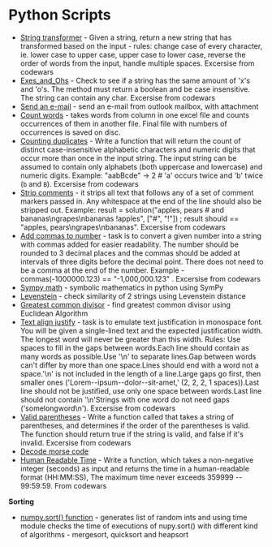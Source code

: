 # Python Scripts


- [String transformer](https://github.com/szyymek/Python-codewars/blob/master/String_transformer.py) - Given a string, return a new string that has transformed based on the input - rules: change case of every character, ie. lower case to upper case, upper case to lower case, reverse the order of words from the input, handle multiple spaces. Excersise from codewars
- [Exes_and_Ohs](https://github.com/szyymek/Python-scripts/blob/master/Exes_and_Ohs.py) - Check to see if a string has the same amount of 'x's and 'o's. The method must return a boolean and be case insensitive. The string can contain any char. Excersise from codewars
- [Send an e-mail](https://github.com/szyymek/Python-scripts/blob/master/send_email.py) - send an e-mail from outlook mailbox, with attachment
- [Count words](https://github.com/szyymek/Python-scripts/blob/master/Count_words.py) - takes words from column in one excel file and counts occurrences of them in another file. Final file with numbers of occurrences is saved on disc.
- [Counting duplicates](https://github.com/szyymek/Python-scripts/blob/master/Counting_duplicates.py) - Write a function that will return the count of distinct case-insensitive alphabetic characters and numeric digits that occur more than once in the input string. The input string can be assumed to contain only alphabets (both uppercase and lowercase) and numeric digits. Example: "aabBcde" -> 2 # 'a' occurs twice and 'b' twice (`b` and `B`). Excersise from codewars
- [Strip comments](https://github.com/szyymek/Python-scripts/blob/master/Strip_comments.py) - it strips all text that follows any of a set of comment markers passed in. Any whitespace at the end of the line should also be stripped out. Example: result = solution("apples, pears # and bananas\ngrapes\nbananas !apples", ["#", "!"]) ; result should == "apples, pears\ngrapes\nbananas". Excersise from codewars
- [Add commas to number](https://github.com/szyymek/Python-scripts/blob/master/Add_commas.py) - task is to convert a given number into a string with commas added for easier readability. The number should be rounded to 3 decimal places and the commas should be added at intervals of three digits before the decimal point. There does not need to be a comma at the end of the number. Example - commas(-1000000.123) == "-1,000,000.123" . Excersise from codewars
- [Sympy math](https://github.com/szyymek/Python-scripts/blob/master/Sympy_examples.py) - symbolic mathematics in python using SymPy
- [Levenstein](https://github.com/szyymek/Python-scripts/blob/master/Levenstein.py) - check similarity of 2 strings using Levenstein distance
- [Greatest common divisor](https://github.com/szyymek/Python-scripts/blob/master/Greatest_common_divisor.py) - find greatest common divisor using Euclidean Algorithm
- [Text align justify](https://github.com/szyymek/Python-scripts/blob/master/Text_align_justify.py) - task is to emulate text justification in monospace font. You will be given a single-lined text and the expected justification width. The longest word will never be greater than this width. Rules: Use spaces to fill in the gaps between words.Each line should contain as many words as possible.Use '\n' to separate lines.Gap between words can't differ by more than one space.Lines should end with a word not a space.'\n' is not included in the length of a line.Large gaps go first, then smaller ones ('Lorem--ipsum--dolor--sit-amet,' (2, 2, 2, 1 spaces)).Last line should not be justified, use only one space between words.Last line should not contain '\n'Strings with one word do not need gaps ('somelongword\n').
Excersise from codewars
- [Valid parentheses](https://github.com/szyymek/Python-scripts/blob/master/Valid_Parentheses.py) - Write a function called that takes a string of parentheses, and determines if the order of the parentheses is valid. The function should return true if the string is valid, and false if it's invalid. Excersise from codewars
- [Decode morse code](https://github.com/szyymek/Python-scripts/blob/master/Decode_the_Morse_code.py)
- [Human Readable Time](https://github.com/szyymek/Python-scripts/blob/master/Human_Readable_Time.py) - Write a function, which takes a non-negative integer (seconds) as input and returns the time in a human-readable format (HH:MM:SS), The maximum time never exceeds 359999 -- 99:59:59. From codewars

**Sorting**
 - [numpy.sort() function](https://github.com/szyymek/Python-scripts/blob/master/np-Sort.py) - generates list of random ints and using time module checks the time of executions of nupy.sort() with different kind of algorithms - mergesort, quicksort and heapsort
